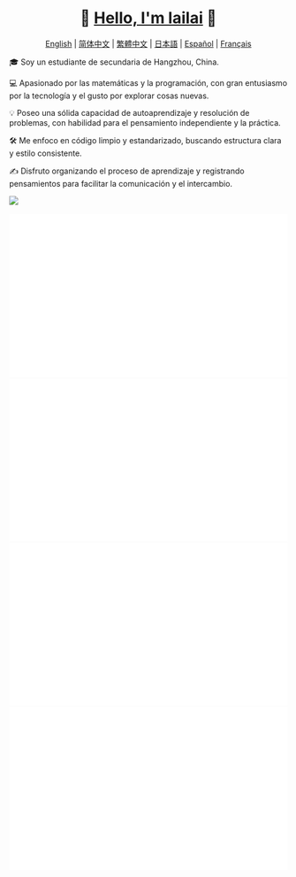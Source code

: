 <h1 align="center">
  🎉 <a href="https://www.lailai.one">Hello, I'm lailai</a> 🥳
</h1>
<p align="center">
  <a href="README.md">English</a> | <a href="README.zh-Hans.md">简体中文</a> | <a href="README.zh-Hant.md">繁體中文</a> | <a href="README.ja.md">日本語</a> | <a href="README.es.md">Español</a> | <a href="README.fr.md">Français</a>
</p>

🎓 Soy un estudiante de secundaria de Hangzhou, China.

💻 Apasionado por las matemáticas y la programación, con gran entusiasmo por la tecnología y el gusto por explorar cosas nuevas.

💡 Poseo una sólida capacidad de autoaprendizaje y resolución de problemas, con habilidad para el pensamiento independiente y la práctica.

🛠️ Me enfoco en código limpio y estandarizado, buscando estructura clara y estilo consistente.

✍️ Disfruto organizando el proceso de aprendizaje y registrando pensamientos para facilitar la comunicación y el intercambio.

![](https://skillicons.dev/icons?i=c,cpp,py,java,md,latex,html,css,js,ts,react,tailwind,qt,cmake,npm,git,github,vscode,visualstudio,linux,windows,docker,cloudflare,wordpress&perline=12)

![](https://raw.githubusercontent.com/lailai0916/github-stats/master/generated/overview.svg#gh-dark-mode-only)
![](https://raw.githubusercontent.com/lailai0916/github-stats/master/generated/overview.svg#gh-light-mode-only)
![](https://raw.githubusercontent.com/lailai0916/github-stats/master/generated/languages.svg#gh-dark-mode-only)
![](https://raw.githubusercontent.com/lailai0916/github-stats/master/generated/languages.svg#gh-light-mode-only)
